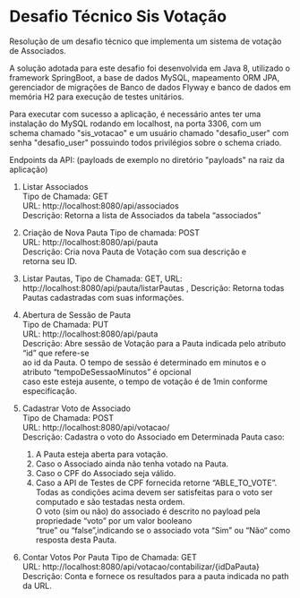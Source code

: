 # Desafio Técnico Sis Votação
Resolução de um desafio técnico que implementa um sistema de votação de Associados.

A solução adotada para este desafio foi desenvolvida em Java 8, utilizado o
framework SpringBoot, a base de dados MySQL, mapeamento ORM JPA, gerenciador de migrações
de Banco de dados Flyway e banco de dados em memória H2 para execução de testes unitários.

Para executar com sucesso a aplicação, é necessário antes ter uma instalação do MySQL rodando 
em localhost, na porta 3306, com um schema chamado "sis_votacao" e um usuário chamado
"desafio_user" com senha "desafio_user" possuindo todos privilégios sobre o schema criado.

Endpoints da API: (payloads de exemplo no diretório "payloads" na raiz da aplicação)

1. Listar Associados<br/>
   Tipo de Chamada: GET<br/>
   URL: http://localhost:8080/api/associados<br/>
   Descrição: Retorna a lista de Associados da tabela “associados”<br/>
   
2. Criação de Nova Pauta
   Tipo de chamada: POST<br/>
   URL: http://localhost:8080/api/pauta<br/>
   Descrição: Cria nova Pauta de Votação com sua descrição e<br/>
   retorna seu ID.
      
 3. Listar Pautas, 
    Tipo de Chamada: GET, 
    URL: http://localhost:8080/api/pauta/listarPautas , 
    Descrição: Retorna todas Pautas cadastradas com suas informações.
   
4. Abertura de Sessão de Pauta<br/>
   Tipo de Chamada: PUT<br/>
   URL: http://localhost:8080/api/pauta<br/>
   Descrição: Abre sessão de Votação para a Pauta indicada pelo atributo “id” que refere-se<br/>
   ao id da Pauta. O tempo de sessão é determinado em minutos e o atributo “tempoDeSessaoMinutos” é opcional<br/>
   caso este esteja ausente, o tempo de votação é de 1min conforme especificação.
   
5. Cadastrar Voto de Associado<br/>
   Tipo de Chamada: POST<br/>
   URL: http://localhost:8080/api/votacao/<br/>
   Descrição: Cadastra o voto do Associado em Determinada Pauta caso:<br/>
      1. A Pauta esteja aberta para votação.
      2. Caso o Associado ainda não tenha votado na Pauta.
      3. Caso o CPF do Associado seja válido.
      4. Caso a API de Testes de CPF fornecida retorne “ABLE_TO_VOTE”.
   Todas as condições acima devem ser satisfeitas para o voto ser computado e são testadas nesta ordem.<br/>
   O voto (sim ou não) do associado é descrito no payload pela propriedade “voto” por um valor booleano<br/>
   “true” ou “false”,indicando se o associado vota “Sim” ou “Não“ como resposta desta Pauta.
   
 6. Contar Votos Por Pauta
    Tipo de Chamada: GET<br/>
    URL: http://localhost:8080/api/votacao/contabilizar/{idDaPauta}<br/>
    Descrição: Conta e fornece os resultados para a pauta indicada no path da URL.
